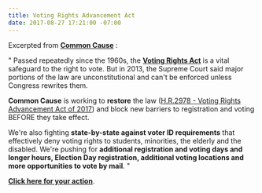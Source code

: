 ```yaml
---
title: Voting Rights Advancement Act
date: 2017-08-27 17:21:00 -07:00
---
```


Excerpted from [**Common Cause**](http://www.commoncause.org/issues/voting-and-elections/voting-rights/) :


"  Passed repeatedly since the 1960s, the **[Voting Rights Act](https://www.congress.gov/bill/115th-congress/house-bill/2978)** is a vital safeguard to the right to vote. But in 2013, the Supreme Court said major portions of the law are unconstitutional and can't be enforced unless Congress rewrites them.

**Common Cause** is working to **restore** the law ([H.R.2978 - Voting Rights Advancement Act of 2017](https://www.congress.gov/bill/115th-congress/house-bill/2978)) and block new barriers to registration and voting BEFORE they take effect. 

We're also fighting **state-by-state against voter ID requirements** that effectively deny voting rights to students, minorities, the elderly and the disabled. We're pushing for **additional registration and voting days and longer hours, Election Day registration, additional voting locations and more opportunities to vote by mail**.  "

[**Click here for your action**](http://www.commoncause.org/issues/voting-and-elections/voting-rights/).[](https://www.congress.gov/bill/115th-congress/house-bill/2978)